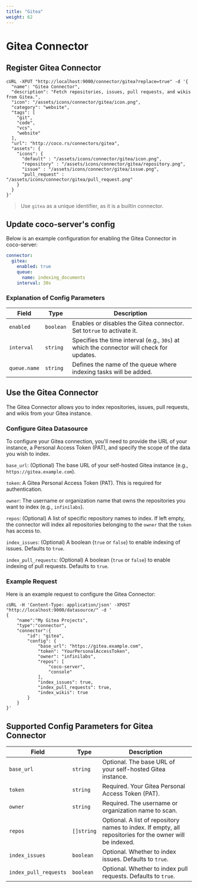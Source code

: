```yaml
---
title: "Gitea"
weight: 62
---
```

# Gitea Connector

## Register Gitea Connector

```shell
cURL -XPUT "http://localhost:9000/connector/gitea?replace=true" -d '{
  "name": "Gitea Connector",
  "description": "Fetch repositories, issues, pull requests, and wikis from Gitea.",
  "icon": "/assets/icons/connector/gitea/icon.png",
  "category": "website",
  "tags": [
    "git", 
    "code", 
    "vcs", 
    "website"
  ],
  "url": "http://coco.rs/connectors/gitea",
  "assets": {
    "icons": {
      "default" : "/assets/icons/connector/gitea/icon.png",
      "repository" : "/assets/icons/connector/gitea/repository.png",
      "issue" : "/assets/icons/connector/gitea/issue.png",
      "pull_request" : "/assets/icons/connector/gitea/pull_request.png"
    }
  }
}'
```

> Use `gitea` as a unique identifier, as it is a builtin connector.

## Update coco-server's config

Below is an example configuration for enabling the Gitea Connector in coco-server:

```yaml
connector:
  gitea:
    enabled: true
    queue:
      name: indexing_documents
    interval: 30s
```

### Explanation of Config Parameters

| **Field**    | **Type**  | **Description**                                                                            |
|--------------|-----------|--------------------------------------------------------------------------------------------|
| `enabled`    | `boolean` | Enables or disables the Gitea connector. Set to`true` to activate it.                      |
| `interval`   | `string`  | Specifies the time interval (e.g., `30s`) at which the connector will check for updates.   |
| `queue.name` | `string`  | Defines the name of the queue where indexing tasks will be added.                          |

## Use the Gitea Connector

The Gitea Connector allows you to index repositories, issues, pull requests, and wikis from your Gitea instance.

### Configure Gitea Datasource

To configure your Gitea connection, you'll need to provide the URL of your instance, a Personal Access Token (PAT), and specify the scope of the data you wish to index.

`base_url`: (Optional) The base URL of your self-hosted Gitea instance (e.g., `https://gitea.example.com`).

`token`: A Gitea Personal Access Token (PAT). This is required for authentication.

`owner`: The username or organization name that owns the repositories you want to index (e.g., `infinilabs`).

`repos`: (Optional) A list of specific repository names to index. If left empty, the connector will index all repositories belonging to the `owner` that the `token` has access to.

`index_issues`: (Optional) A boolean (`true` or `false`) to enable indexing of issues. Defaults to `true`.

`index_pull_requests`: (Optional) A boolean (`true` or `false`) to enable indexing of pull requests. Defaults to `true`.

### Example Request

Here is an example request to configure the Gitea Connector:

```shell
cURL -H 'Content-Type: application/json' -XPOST "http://localhost:9000/datasource/" -d '
{
    "name":"My Gitea Projects",
    "type":"connector",
    "connector":{
        "id": "gitea",
        "config": {
            "base_url": "https://gitea.example.com",
            "token": "YourPersonalAccessToken",
            "owner": "infinilabs",
            "repos": [
                "coco-server",
                "console"
            ],
            "index_issues": true,
            "index_pull_requests": true,
            "index_wikis": true
        }
    }
}'
```

## Supported Config Parameters for Gitea Connector

| **Field**               | **Type**   | **Description**                                                                                          |
|-------------------------|------------|----------------------------------------------------------------------------------------------------------|
| `base_url`              | `string`   | Optional. The base URL of your self-hosted Gitea instance.                                               |
| `token`                 | `string`   | Required. Your Gitea Personal Access Token (PAT).                                                        |
| `owner`                 | `string`   | Required. The username or organization name to scan.                                                     |
| `repos`                 | `[]string` | Optional. A list of repository names to index. If empty, all repositories for the owner will be indexed. |
| `index_issues`          | `boolean`  | Optional. Whether to index issues. Defaults to `true`.                                                   |
| `index_pull_requests`   | `boolean`  | Optional. Whether to index pull requests. Defaults to `true`.                                            |
